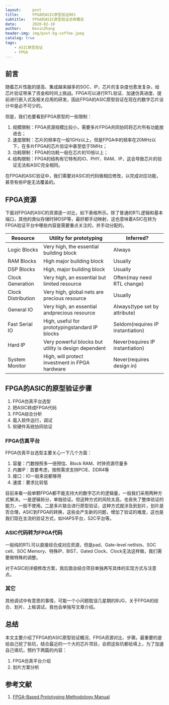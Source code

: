 ```yaml
---
layout:     post
title:      FPGA的ASIC原型验证001
subtitle:   FPGA的ASIC原型验证总体概览
date:       2020-02-10
author:     KevinZhang
header-img: img/post-bg-coffee.jpeg
catalog: true
tags:
    - ASIC原型验证
    - FPGA
---
```


## 前言
随着芯片性能的提高、集成越来越多的SOC、IP，芯片的复杂度也愈发复杂，给芯片验证带来了资金和时间上挑战。FPGA可以进行RTL验证、加速仿真进度、提前进行嵌入式及相关应用的研发，因此FPGA的ASIC原型验证在现在的数字芯片设计中是必不可少的。

但是，我们也要看到FPGA原型的一些限制：
1. 规模限制：FPGA资源规模比较小，需要多片FPGA共同协同将芯片所有功能放进去；
2. 速度限制：芯片的频率在一般1GHz以上，但是FPGA中的频率在20MHz以下，在多片FPGA的芯片验证中甚至低于5MHz；
3. 功耗限制：FPGA的功耗一般在芯片的10倍以上；
4. 结构限制：FPGA的结构有它特有的IO、PHY、RAM、IP，这会导致芯片的验证无法和ASIC完全相同。

在FPGA的ASIC验证中，我们需要对ASIC的代码做相应修改，以完成对应功能，甚至有些IP是无法覆盖的。

## FPGA资源

下面对FPGA的ASIC的资源逐一对比，如下表格所示。除了普通的RTL逻辑和基本端口，其他的类似存储时钟DSP等，最好都手动映射，这也意味着ASIC在转为FPGA验证平台中哪些内容是需要重点关注的，并手动分配的。

|Resource |Utility for prototyping |Inferred? |
| -| -|- |
|Logic Blocks        |Very high, the essential building block       | Always                    |
|RAM Blocks          |High major building block                     | Usually                   |
|DSP Blocks          |High, major building block                    | Usually                   |
|Clock Generation    |Very high, an essential but limited resource  | Often(may need RTL change)|
|Clock Distribution  |Very high, global nets are precious resource  | Usually                   |
|General IO          |Very high, an essential andprecious resource  | Always(type set by attribute)|
|Fast Serial IO      |High, useful for prototypingstandard IP blocks| Seldom(requires IP instantiation)|
|Hard IP             |Very powerful blocks but utility is design dependent | Never(requires IP instantiation)|
|System Monitor      |High, will protect investment in FPGA hardware| Never(requires design in)|

## FPGA的ASIC的原型验证步骤
1. FPGA仿真平台选型
2. 把ASIC转成FPGA代码
3. FPGA综合分析
4. 载入软件运行，调试
5. 软硬件系统协同验证

### FPGA仿真平台
FPGA仿真平台选型主要关心一下几个方面：
1. 容量：门数按照多一倍预估、Block RAM、时钟资源尽量多
2. 内置IP：首要考虑，按照需求支持PCIE、DDR4等
3. 接口：IO一般来说都够用
4. 速度：要求比较低

目前来看一般单颗FPGA都不能支持大的数字芯片的逻辑量，一般我们采用两种方式解决。一是逻辑拆分，单独验证。但这种方式的风险太高，也丧失了整体验证的能力，一般不使用。二是多片联合进行原型验证，这种方式就涉及到划片，划片是否合理，ASIC到FPGA的转换，这些会产生新的问题，增加了验证的难度，这也是我们现在主流的验证方式，如HAPS平台，S2C平台等。

### ASIC代码转为FPGA代码
一般纯的RTL可以直接综合成对应资源，但是pad、Gate-level netlists、SOC cell、SOC Memory、特殊IP、BIST、Gated Clock、Clock无法这样做，我们需要做特殊的调整。

对于ASIC的详细修改方案，我后面会结合项目单独再写具体的实现方式与注意点。

### 其它
其他调试中有意思的事情，可能一个小问题耽误几星期的BUG，关于FPGA的综合、划片、上板调试，我也会单独写文章介绍。

## 总结
本文主要介绍了FPGA的ASIC原型验证概况、FPGA资源对比、步骤。最重要的是给自己挖了些坑，结合最近的一个大的芯片项目，会把这些坑都给填上，为了加速自己填坑，预约下两篇的内容：
1. FPGA仿真平台介绍
2. 划片方案分析

## 参考文献
1. [FPGA-Based Prototyping Methodology Manual](https://www.synopsys.com/company/resources/synopsys-press/fpga-based-prototyping-methodology-manual.html)
